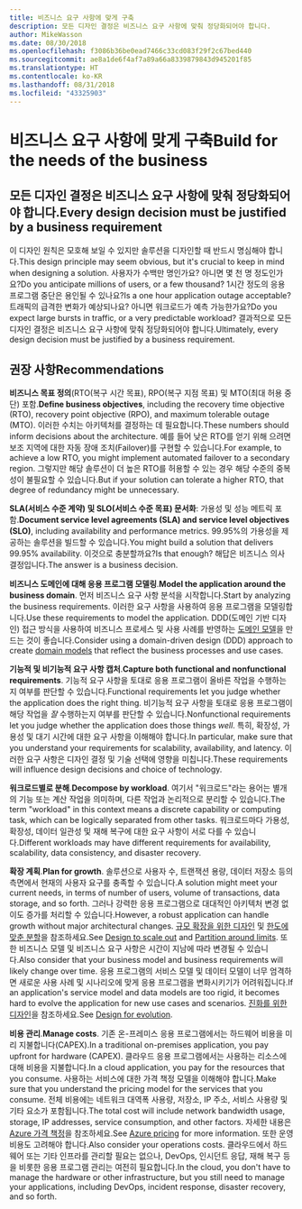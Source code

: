 ```yaml
---
title: 비즈니스 요구 사항에 맞게 구축
description: 모든 디자인 결정은 비즈니스 요구 사항에 맞춰 정당화되어야 합니다.
author: MikeWasson
ms.date: 08/30/2018
ms.openlocfilehash: f3086b36be0ead7466c33cd083f29f2c67bed440
ms.sourcegitcommit: ae8a1de6f4af7a89a66a8339879843d945201f85
ms.translationtype: HT
ms.contentlocale: ko-KR
ms.lasthandoff: 08/31/2018
ms.locfileid: "43325903"
---
```

# <a name="build-for-the-needs-of-the-business"></a><span data-ttu-id="942cc-103">비즈니스 요구 사항에 맞게 구축</span><span class="sxs-lookup"><span data-stu-id="942cc-103">Build for the needs of the business</span></span>

## <a name="every-design-decision-must-be-justified-by-a-business-requirement"></a><span data-ttu-id="942cc-104">모든 디자인 결정은 비즈니스 요구 사항에 맞춰 정당화되어야 합니다.</span><span class="sxs-lookup"><span data-stu-id="942cc-104">Every design decision must be justified by a business requirement</span></span>

<span data-ttu-id="942cc-105">이 디자인 원칙은 모호해 보일 수 있지만 솔루션을 디자인할 때 반드시 명심해야 합니다.</span><span class="sxs-lookup"><span data-stu-id="942cc-105">This design principle may seem obvious, but it's crucial to keep in mind when designing a solution.</span></span> <span data-ttu-id="942cc-106">사용자가 수백만 명인가요? 아니면 몇 천 명 정도인가요?</span><span class="sxs-lookup"><span data-stu-id="942cc-106">Do you anticipate millions of users, or a few thousand?</span></span> <span data-ttu-id="942cc-107">1시간 정도의 응용 프로그램 중단은 용인될 수 있나요?</span><span class="sxs-lookup"><span data-stu-id="942cc-107">Is a one hour application outage acceptable?</span></span> <span data-ttu-id="942cc-108">트래픽의 급격한 변화가 예상되나요? 아니면 워크로드가 예측 가능한가요?</span><span class="sxs-lookup"><span data-stu-id="942cc-108">Do you expect large bursts in traffic, or a very predictable workload?</span></span> <span data-ttu-id="942cc-109">결과적으로 모든 디자인 결정은 비즈니스 요구 사항에 맞춰 정당화되어야 합니다.</span><span class="sxs-lookup"><span data-stu-id="942cc-109">Ultimately, every design decision must be justified by a business requirement.</span></span> 

## <a name="recommendations"></a><span data-ttu-id="942cc-110">권장 사항</span><span class="sxs-lookup"><span data-stu-id="942cc-110">Recommendations</span></span>

<span data-ttu-id="942cc-111">**비즈니스 목표 정의**(RTO(복구 시간 목표), RPO(복구 지점 목표) 및 MTO(최대 허용 중단) 포함.</span><span class="sxs-lookup"><span data-stu-id="942cc-111">**Define business objectives**, including the recovery time objective (RTO), recovery point objective (RPO), and maximum tolerable outage (MTO).</span></span> <span data-ttu-id="942cc-112">이러한 수치는 아키텍처를 결정하는 데 필요합니다.</span><span class="sxs-lookup"><span data-stu-id="942cc-112">These numbers should inform decisions about the architecture.</span></span> <span data-ttu-id="942cc-113">예를 들어 낮은 RTO를 얻기 위해 으려면 보조 지역에 대한 자동 장애 조치(Failover)를 구현할 수 있습니다.</span><span class="sxs-lookup"><span data-stu-id="942cc-113">For example, to achieve a low RTO, you might implement automated failover to a secondary region.</span></span> <span data-ttu-id="942cc-114">그렇지만 해당 솔루션이 더 높은 RTO를 허용할 수 있는 경우 해당 수준의 중복성이 불필요할 수 있습니다.</span><span class="sxs-lookup"><span data-stu-id="942cc-114">But if your solution can tolerate a higher RTO, that degree of redundancy might be unnecessary.</span></span>

<span data-ttu-id="942cc-115">**SLA(서비스 수준 계약) 및 SLO(서비스 수준 목표) 문서화**: 가용성 및 성능 메트릭 포함.</span><span class="sxs-lookup"><span data-stu-id="942cc-115">**Document service level agreements (SLA) and service level objectives (SLO)**, including availability and performance metrics.</span></span> <span data-ttu-id="942cc-116">99.95%의 가용성을 제공하는 솔루션을 빌드할 수 있습니다.</span><span class="sxs-lookup"><span data-stu-id="942cc-116">You might build a solution that delivers 99.95% availability.</span></span> <span data-ttu-id="942cc-117">이것으로 충분할까요?</span><span class="sxs-lookup"><span data-stu-id="942cc-117">Is that enough?</span></span> <span data-ttu-id="942cc-118">해답은 비즈니스 의사 결정입니다.</span><span class="sxs-lookup"><span data-stu-id="942cc-118">The answer is a business decision.</span></span> 

<span data-ttu-id="942cc-119">**비즈니스 도메인에 대해 응용 프로그램 모델링**.</span><span class="sxs-lookup"><span data-stu-id="942cc-119">**Model the application around the business domain**.</span></span> <span data-ttu-id="942cc-120">먼저 비즈니스 요구 사항 분석을 시작합니다.</span><span class="sxs-lookup"><span data-stu-id="942cc-120">Start by analyzing the business requirements.</span></span> <span data-ttu-id="942cc-121">이러한 요구 사항을 사용하여 응용 프로그램을 모델링합니다.</span><span class="sxs-lookup"><span data-stu-id="942cc-121">Use these requirements to model the application.</span></span> <span data-ttu-id="942cc-122">DDD(도메인 기반 디자인) 접근 방식을 사용하여 비즈니스 프로세스 및 사용 사례를 반영하는 [도메인 모델][domain-model]을 만드는 것이 좋습니다.</span><span class="sxs-lookup"><span data-stu-id="942cc-122">Consider using a domain-driven design (DDD) approach to create [domain models][domain-model] that reflect the business processes and use cases.</span></span> 

<span data-ttu-id="942cc-123">**기능적 및 비기능적 요구 사항 캡처**.</span><span class="sxs-lookup"><span data-stu-id="942cc-123">**Capture both functional and nonfunctional requirements**.</span></span> <span data-ttu-id="942cc-124">기능적 요구 사항을 토대로 응용 프로그램이 올바른 작업을 수행하는지 여부를 판단할 수 있습니다.</span><span class="sxs-lookup"><span data-stu-id="942cc-124">Functional requirements let you judge whether the application does the right thing.</span></span> <span data-ttu-id="942cc-125">비기능적 요구 사항을 토대로 응용 프로그램이 해당 작업을 *잘* 수행하는지 여부를 판단할 수 있습니다.</span><span class="sxs-lookup"><span data-stu-id="942cc-125">Nonfunctional requirements let you judge whether the application does those things *well*.</span></span> <span data-ttu-id="942cc-126">특히, 확장성, 가용성 및 대기 시간에 대한 요구 사항을 이해해야 합니다.</span><span class="sxs-lookup"><span data-stu-id="942cc-126">In particular, make sure that you understand your requirements for scalability, availability, and latency.</span></span> <span data-ttu-id="942cc-127">이러한 요구 사항은 디자인 결정 및 기술 선택에 영향을 미칩니다.</span><span class="sxs-lookup"><span data-stu-id="942cc-127">These requirements will influence design decisions and choice of technology.</span></span>

<span data-ttu-id="942cc-128">**워크로드별로 분해**.</span><span class="sxs-lookup"><span data-stu-id="942cc-128">**Decompose by workload**.</span></span> <span data-ttu-id="942cc-129">여기서 "워크로드"라는 용어는 별개의 기능 또는 계산 작업을 의미하며, 다른 작업과 논리적으로 분리할 수 있습니다.</span><span class="sxs-lookup"><span data-stu-id="942cc-129">The term "workload" in this context means a discrete capability or computing task, which can be logically separated from other tasks.</span></span> <span data-ttu-id="942cc-130">워크로드마다 가용성, 확장성, 데이터 일관성 및 재해 복구에 대한 요구 사항이 서로 다를 수 있습니다.</span><span class="sxs-lookup"><span data-stu-id="942cc-130">Different workloads may have different requirements for availability, scalability, data consistency, and disaster recovery.</span></span> 

<span data-ttu-id="942cc-131">**확장 계획**.</span><span class="sxs-lookup"><span data-stu-id="942cc-131">**Plan for growth**.</span></span> <span data-ttu-id="942cc-132">솔루션으로 사용자 수, 트랜잭션 용량, 데이터 저장소 등의 측면에서 현재의 사용자 요구를 충족할 수 있습니다.</span><span class="sxs-lookup"><span data-stu-id="942cc-132">A solution might meet your current needs, in terms of number of users, volume of transactions, data storage, and so forth.</span></span> <span data-ttu-id="942cc-133">그러나 강력한 응용 프로그램으로 대대적인 아키텍처 변경 없이도 증가를 처리할 수 있습니다.</span><span class="sxs-lookup"><span data-stu-id="942cc-133">However, a robust application can handle growth without major architectural changes.</span></span> <span data-ttu-id="942cc-134">[규모 확장을 위한 디자인](scale-out.md) 및 [한도에 맞춘 분할](partition.md)을 참조하세요.</span><span class="sxs-lookup"><span data-stu-id="942cc-134">See [Design to scale out](scale-out.md) and [Partition around limits](partition.md).</span></span> <span data-ttu-id="942cc-135">또한 비즈니스 모델 및 비즈니스 요구 사항은 시간이 지남에 따라 변경될 수 있습니다.</span><span class="sxs-lookup"><span data-stu-id="942cc-135">Also consider that your business model and business requirements will likely change over time.</span></span> <span data-ttu-id="942cc-136">응용 프로그램의 서비스 모델 및 데이터 모델이 너무 엄격하면 새로운 사용 사례 및 시나리오에 맞게 응용 프로그램을 변화시키기가 어려워집니다.</span><span class="sxs-lookup"><span data-stu-id="942cc-136">If an application's service model and data models are too rigid, it becomes hard to evolve the application for new use cases and scenarios.</span></span> <span data-ttu-id="942cc-137">[진화를 위한 디자인](design-for-evolution.md)을 참조하세요.</span><span class="sxs-lookup"><span data-stu-id="942cc-137">See [Design for evolution](design-for-evolution.md).</span></span>

<span data-ttu-id="942cc-138">**비용 관리**.</span><span class="sxs-lookup"><span data-stu-id="942cc-138">**Manage costs**.</span></span> <span data-ttu-id="942cc-139">기존 온-프레미스 응용 프로그램에서는 하드웨어 비용을 미리 지불합니다(CAPEX).</span><span class="sxs-lookup"><span data-stu-id="942cc-139">In a traditional on-premises application, you pay upfront for hardware (CAPEX).</span></span> <span data-ttu-id="942cc-140">클라우드 응용 프로그램에서는 사용하는 리소스에 대해 비용을 지불합니다.</span><span class="sxs-lookup"><span data-stu-id="942cc-140">In a cloud application, you pay for the resources that you consume.</span></span> <span data-ttu-id="942cc-141">사용하는 서비스에 대한 가격 책정 모델을 이해해야 합니다.</span><span class="sxs-lookup"><span data-stu-id="942cc-141">Make sure that you understand the pricing model for the services that you consume.</span></span> <span data-ttu-id="942cc-142">전체 비용에는 네트워크 대역폭 사용량, 저장소, IP 주소, 서비스 사용량 및 기타 요소가 포함됩니다.</span><span class="sxs-lookup"><span data-stu-id="942cc-142">The total cost will include network bandwidth usage, storage, IP addresses, service consumption, and other factors.</span></span> <span data-ttu-id="942cc-143">자세한 내용은 [Azure 가격 책정][pricing]을 참조하세요.</span><span class="sxs-lookup"><span data-stu-id="942cc-143">See [Azure pricing][pricing] for more information.</span></span> <span data-ttu-id="942cc-144">또한 운영 비용도 고려해야 합니다.</span><span class="sxs-lookup"><span data-stu-id="942cc-144">Also consider your operations costs.</span></span> <span data-ttu-id="942cc-145">클라우드에서 하드웨어 또는 기타 인프라를 관리할 필요는 없으나, DevOps, 인시던트 응답, 재해 복구 등을 비롯한 응용 프로그램 관리는 여전히 필요합니다.</span><span class="sxs-lookup"><span data-stu-id="942cc-145">In the cloud, you don't have to manage the hardware or other infrastructure, but you still need to manage your applications, including DevOps, incident response, disaster recovery, and so forth.</span></span> 

[domain-model]: https://martinfowler.com/eaaCatalog/domainModel.html
[pricing]: https://azure.microsoft.com/pricing/
